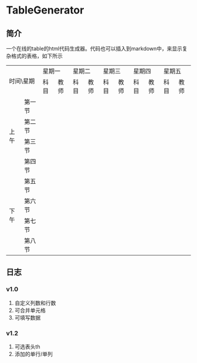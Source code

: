 # TableGenerator
## 简介
一个在线的table的html代码生成器。代码也可以插入到markdown中，来显示复杂格式的表格，如下所示
<table>
    <tr>
        <td colspan="2" rowspan="2">时间\星期</td>
        <td colspan="2">星期一</td>
        <td colspan="2">星期二</td>
        <td colspan="2">星期三</td>
        <td colspan="2">星期四</td>
        <td colspan="2">星期五</td>
    </tr>
    <tr>
        <td>科目</td>
        <td>教师</td>
        <td>科目</td>
        <td>教师</td>
        <td>科目</td>
        <td>教师</td>
        <td>科目</td>
        <td>教师</td>
        <td>科目</td>
        <td>教师</td>
    </tr>
    <tr>
        <td rowspan="4">上午</td>
        <td>第一节</td>
        <td></td>
        <td></td>
        <td></td>
        <td></td>
        <td></td>
        <td></td>
        <td></td>
        <td></td>
        <td></td>
        <td></td>
    </tr>
    <tr>
        <td>第二节</td>
        <td></td>
        <td></td>
        <td></td>
        <td></td>
        <td></td>
        <td></td>
        <td></td>
        <td></td>
        <td></td>
        <td></td>
    </tr>
    <tr>
        <td>第三节</td>
        <td></td>
        <td></td>
        <td></td>
        <td></td>
        <td></td>
        <td></td>
        <td></td>
        <td></td>
        <td></td>
        <td></td>
    </tr>
    <tr>
        <td>第四节</td>
        <td></td>
        <td></td>
        <td></td>
        <td></td>
        <td></td>
        <td></td>
        <td></td>
        <td></td>
        <td></td>
        <td></td>
    </tr>
    <tr>
        <td rowspan="4">下午</td>
        <td>第五节</td>
        <td></td>
        <td></td>
        <td></td>
        <td></td>
        <td></td>
        <td></td>
        <td></td>
        <td></td>
        <td></td>
        <td></td>
    </tr>
    <tr>
        <td>第六节</td>
        <td></td>
        <td></td>
        <td></td>
        <td></td>
        <td></td>
        <td></td>
        <td></td>
        <td></td>
        <td></td>
        <td></td>
    </tr>
    <tr>
        <td>第七节</td>
        <td></td>
        <td></td>
        <td></td>
        <td></td>
        <td></td>
        <td></td>
        <td></td>
        <td></td>
        <td></td>
        <td></td>
    </tr>
    <tr>
        <td>第八节</td>
        <td></td>
        <td></td>
        <td></td>
        <td></td>
        <td></td>
        <td></td>
        <td></td>
        <td></td>
        <td></td>
        <td></td>
    </tr>
</table>

## 日志
### v1.0
1. 自定义列数和行数
2. 可合并单元格
3. 可填写数据

### v1.2
1. 可选表头th
2. 添加的单行/单列
